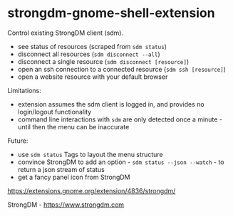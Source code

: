 # strongdm-gnome-shell-extension

Control existing StrongDM client (sdm).
* see status of resources (scraped from ```sdm status```)
* disconnect all resources (```sdm disconnect --all```)
* disconnect a single resource (```sdm disconnect [resource]```)
* open an ssh connection to a connected resource (```sdm ssh [resource]```)
* open a website resource with your default browser

Limitations:
* extension assumes the sdm client is logged in, and provides no login/logout functionality
* command line interactions with ```sdm``` are only detected once a minute - until then the menu can be inaccurate

Future:
* use ```sdm status``` Tags to layout the menu structure
* convince StrongDM to add an option - ```sdm status --json --watch``` - to return a json stream of status
* get a fancy panel icon from StrongDM


https://extensions.gnome.org/extension/4836/strongdm/

StrongDM - https://www.strongdm.com
